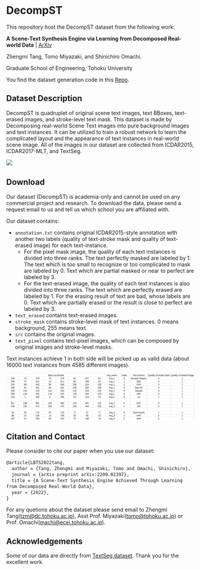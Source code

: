 # DecompST

This repository host the DecompST dataset from the following work:

**A Scene-Text Synthesis Engine via Learning from Decomposed Real-world Data** | [ArXiv](https://arxiv.org/abs/2209.02397)

Zhengmi Tang, Tomo Miyazaki, and Shinichiro Omachi.

Graduate School of Engineering, Tohoku University

You find the dataset generation code in this [Repo](https://github.com/tzm-tora/Learning-based-scene-text-engine).

## Dataset Description
DecompST is quadruplet of original scene text images, text BBoxes, text-erased images, and stroke-level text mask. This dataset is made by Decomposing real-world Scene Text images into pure background images and text instances. It can be utilized to train a robust network to learn the complicated layout and the appearance of text instances in real-world scene image. 
All of the images in our dataset are collected from ICDAR2015, ICDAR2017-MLT, and TextSeg.

<img width="700" src="./fig/samples.png">

## Download
Our dataset (DecompST) is academia-only and cannot be used on any commercial project and research. To download the data, please send a request email to us and tell us which school you are affiliated with.

Our dataset contains:
* ```annotation.txt``` contains original ICDAR2015-style annotation with another two labels (quality of text-stroke mask and quality of text-erased image) for each text-instance.
  * For the pixel mask image, the quality of each text instances is divided into three ranks. The text perfectly masked are labeled by 1. The text which is too small to recognize or too complicated to mask are labeled by 0. Text which are partial masked or near to perfect are labeled by 3. 
  * For the text-erased image, the quality of each text instances is also divided into three ranks. The text which are perfectly erased are labeled by 1. For the erasing result of text are bad, whose labels are 0. Text which are partially erased or the result is close to perfect are labeled by 3.
* ```text_erased``` contains text-erased images.
* ```stroke_mask``` contains stroke-level mask of text instances. 0 means background, 255 means text.
* ```src``` contains the original images.
* ```text_pixel``` contains text-pixel images, which can be composed by original images and stroke-level masks.

Text instances achieve 1 in both side will be picked up as valid data (about 16000 text instances from 4585 different images).

<img width="900" src="./fig/example.png">

## Citation and Contact

Please consider to cite our paper when you use our dataset:
```
@article{LBTS2022tang,
  author = {Tang, Zhengmi and Miyazaki, Tomo and Omachi, Shinichiro},
  journal = {arXiv preprint arXiv:2209.02397},
  title = {A Scene-Text Synthesis Engine Achieved Through Learning from Decomposed Real-World Data},
  year = {2022},
}
```

For any quetions about the dataset please send email to Zhengmi Tang(tzm@dc.tohoku.ac.jp), Asst Prof. Miyazaki(tomo@tohoku.ac.jp) or Prof. Omachi(machi@ecei.tohoku.ac.jp).


## Acknowledgements
Some of our data are directly from [TextSeg dataset](https://github.com/SHI-Labs/Rethinking-Text-Segmentation). Thank you for the excellent work.
